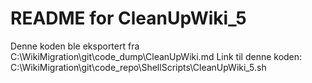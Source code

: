 # README for CleanUpWiki_5
Denne koden ble eksportert fra C:\WikiMigration\git\code_dump\CleanUpWiki.md
Link til denne koden: C:\WikiMigration\git\code_repo\ShellScripts\CleanUpWiki_5.sh
